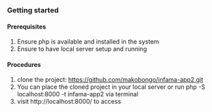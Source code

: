 ### Getting started
#### Prerequisites
1. Ensure php is available and installed in the system
2. Ensure to have local server setup and running

#### Procedures
1. clone the project: https://github.com/makobongo/infama-app2.git
2. You can place the cloned project in your local server or run php -S localhost:8000 -t infama-app2 via terminal
3. visit http://localhost:8000/ to access